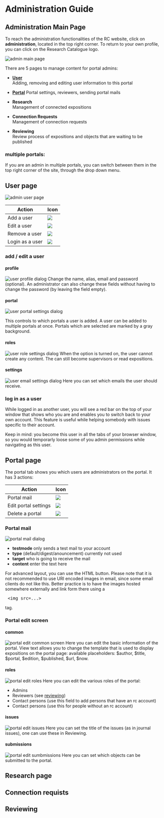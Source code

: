 # Administration Guide

## Administration Main Page

To reach the administration functionalities of the RC website, click on __administration__, located in the top right corner. To return to your own profile, you can click on the Research Catalogue logo. 

![admin main page](images/admin_main.png "image showing the administration main page")

There are 5 pages to manage content for portal admins:
* [__User__](#user-page "jump to user page documentation")   
  Adding, removing and editing user information to this portal

* [__Portal__](#portal-page "jump to portal page")
  Portal settings, reviewers, sending portal mails

* __Research__  
  Management of connected expositions

* __Connection Requests__  
  Management of connection requests

* __Reviewing__  
  Review process of expositions and objects that are waiting to be published

### multiple portals:
If you are an admin in multiple portals, you can switch between them in the top right corner of the site, through the drop down menu.

## User page

![admin user page](images/admin-user.png "image showing the admin user page") 

| Action         | Icon                                                |
| -------------- | --------------------------------------------------- |
| Add a user     | <img src="images/add.gif" class="icon">     |
| Edit a user    | <img src="images/edit.gif" class="icon">    |
| Remove a user  | <img src="images/remove.gif" class="icon">  |
| Login as a user| <img src="images/loginas.png" class="icon"> |

### add / edit a user

#### profile
![user profile dialog](images/user-profile.png "image showing user profile dialog")
Change the name, alias, email and password (optional).
An administrator can also change these fields without having to change the password (by leaving the field empty).

#### portal
![user portal settings dialog](images/user-portal.png "image showing user portal settings")

This controls to which portals a user is added. A user can be added to multiple portals at once. Portals which are selected are marked by a gray background.

#### roles
![user role settings dialog](images/user-roles.png "image showing user role settings")
When the option is turned on, the user cannot create any content. The can still become supervisors or read expositions.

#### settings
![user email settings dialog](images/user-settings.png "image showing user email settings")
Here you can set which emails the user should receive.

### log in as a user
While logged in as another user, you will see a red bar on the top of your window that shows who you are and enables you to switch back to your own account. This feature is useful while helping somebody with issues specific to their account.

Keep in mind: you become this user in all the tabs of your browser window, so you would temporarly loose some of you admin permissions while navigating as this user.



## Portal page

The portal tab shows you which users are administrators on the portal.
It has 3 actions:

| Action              | Icon                                                |
| --------------------| --------------------------------------------------- |
| Portal mail         | <img src="images/mail.png" class="icon">            |
| Edit portal settings| <img src="images/edit.gif" class="icon">            |
| Delete a portal     | <img src="images/remove.gif" class="icon">          |

### Portal mail
![portal mail dialog](images/portal-mail.png "image showing portal mail dialog")

* __testmode__ only sends a test mail to your account
* __type__ (default/digest/anouncement) currently not used
* __target__ who is going to receive the mail
* __content__ enter the text here

For advanced layout, you can use the HTML button. Please note that it is not recommended to use URI encoded images in email, since some email clients do not like this. Better practice is to have the images hosted somewhere externally and link form there using a <xmp> <img src=...> </xmp> tag.


### Portal edit screen

#### common
![portal edit common screen](images/portal-edit-common.png "image showing portal edit common dialog")
Here you can edit the basic information of the portal.
View text allows you to change the template that is used to display expositions on the portal page:
available placeholders: $author, $title, $portal, $edition, $published, $url, $now.

#### roles
![portal edit roles](images/portal-edit-roles.png "image showing the portal roles")
Here you can edit the various roles of the portal:

* Admins
* Reviewers (see [reviewing](#reviewing "jump to reviewing"))
* Contact persons (use this field to add persons that have an rc account)
* Contact persons (use this for people without an rc account)

#### issues
![portal edit issues](images/portal-edit-issues.png "image showing portal issues")
Here you can set the title of the issues (as in journal issues), one can use these in Reviewing.

#### submissions
![portal edit sumbmissions](images/portal-edit-submissions.png "image showing portal submissions")
Here you can set which objects can be submitted to the portal.





## Research page

## Connection requists

## Reviewing 